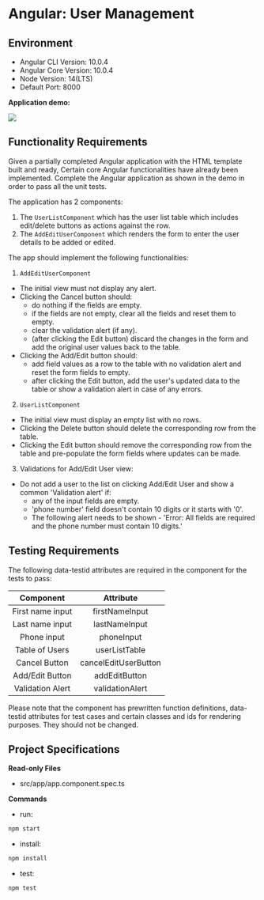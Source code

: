 # Angular: User Management

## Environment 

- Angular CLI Version: 10.0.4
- Angular Core Version: 10.0.4
- Node Version: 14(LTS)
- Default Port: 8000


**Application demo:**

![](https://hrcdn.net/s3_pub/istreet-assets/YxCaTysHB8iurlAabMN6Fw/userManagement.gif)


## Functionality Requirements

Given a partially completed Angular application with the HTML template built and ready, Certain core Angular functionalities have already been implemented. Complete the Angular application as shown in the demo in order to pass all the unit tests.

The application has 2 components:

1. The `UserListComponent` which has the user list table which includes edit/delete buttons as actions against the row.
2. The `AddEditUserComponent` which renders the form to enter the user details to be added or edited.

The app should implement the following functionalities:

1. `AddEditUserComponent`

- The initial view must not display any alert.
- Clicking the Cancel button should:
  - do nothing if the fields are empty.
  - if the fields are not empty, clear all the fields and reset them to empty.
  - clear the validation alert (if any).
  - (after clicking the Edit button) discard the changes in the form and add the original user values back to the table.
- Clicking the Add/Edit button should:
  - add field values as a row to the table with no validation alert and reset the form fields to empty.
  - after clicking the Edit button, add the user's updated data to the table or show a validation alert in case of any errors.

2. `UserListComponent`

- The initial view must display an empty list with no rows.
- Clicking the Delete button should delete the corresponding row from the table.
- Clicking the Edit button should remove the corresponding row from the table and pre-populate the form fields where updates can be made.

3. Validations for Add/Edit User view:

- Do not add a user to the list on clicking Add/Edit User and show a common 'Validation alert' if:
  - any of the input fields are empty.
  - 'phone number' field doesn't contain 10 digits or it starts with '0'.
  - The following alert needs to be shown - 'Error: All fields are required and the phone number must contain 10 digits.'

## Testing Requirements

The following data-testid attributes are required in the component for the tests to pass:

| Component | Attribute |
| :---: | :---: |
| First name input | firstNameInput |
| Last name input | lastNameInput |
| Phone input | phoneInput |
| Table of Users | userListTable |
| Cancel Button | cancelEditUserButton |
| Add/Edit  Button | addEditButton |
| Validation Alert | validationAlert |

Please note that the component has prewritten function definitions, data-testid attributes for test cases and certain classes and ids for rendering purposes. They should not be changed.


## Project Specifications

**Read-only Files**
- src/app/app.component.spec.ts

**Commands**

- run:

```bash
npm start
```

- install:

```bash
npm install
```

- test:

```bash
npm test
```
